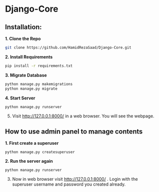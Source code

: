 # Django-Core

## Installation:
**1. Clone the Repo**
```sh
git clone https://github.com/HamidRezaSaad/Django-Core.git
```
**2. Install Requirements**
```sh
pip install -r requirements.txt
```
**3. Migrate Database**
```sh
python manage.py makemigrations
python manage.py migrate
```
**4. Start Server**
```sh
python manage.py runserver
```
5. Visit http://127.0.0.1:8000/ in a web browser. You will see the webpage.

## How to use admin panel to manage contents

**1. First create a superuser**
```shell
python manage.py createsuperuser
```
**2. Run the server again**
```shell
python manage.py runserver
```
3. Now in web browser visit http://127.0.0.1:8000/ . Login with the superuser username and password you created already.
